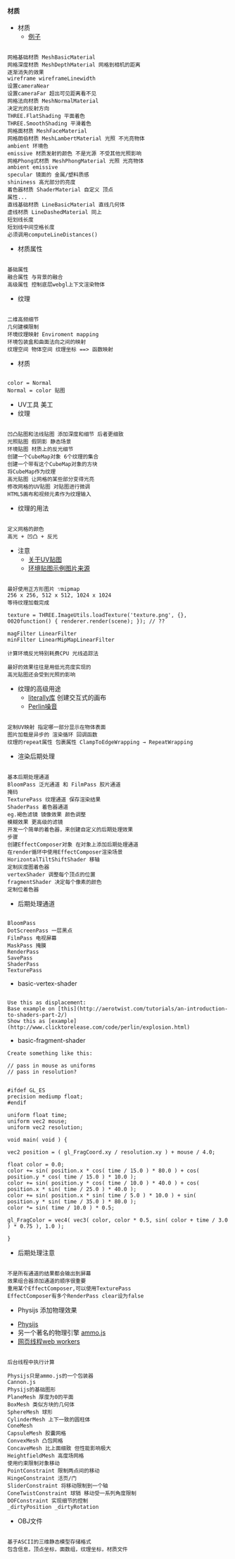 #### **材质**
* 材质
	* [例子](https://www.shadertoy.com/view/4dXGR4)
	
```

网格基础材质 MeshBasicMaterial
网格深度材质 MeshDepthMaterial 网格到相机的距离
逐渐消失的效果
wireframe wireframeLinewidth
设置cameraNear
设置cameraFar 超出可见距离看不见
网格法向材质 MeshNormalMaterial
决定光的反射方向
THREE.FlatShading 平面着色
THREE.SmoothShading 平滑着色
网格面材质 MeshFaceMaterial
网格朗伯材质 MeshLambertMaterial 光照 不光亮物体
ambient 环境色
emissive 材质发射的颜色 不是光源 不受其他光照影响
网格Phong式材质 MeshPhongMaterial 光照 光亮物体
ambient emissive
specular 镜面的 金属/塑料质感
shininess 高光部分的亮度
着色器材质 ShaderMaterial 自定义 顶点
属性...
直线基础材质 LineBasicMaterial 直线几何体
虚线材质 LineDashedMaterial 同上
短划线长度
短划线中间空格长度
必须调用computeLineDistances()
```


* 材质属性

```

基础属性
融合属性 与背景的融合
高级属性 控制底层webgl上下文渲染物体
```


*  纹理

```

二维高频细节
几何建模限制
环境纹理映射 Enviroment mapping
环境包装盒和曲面法向之间的映射
纹理空间 物体空间 纹理坐标 ==> 函数映射
```


* 材质

```

color = Normal
Normal = color 贴图
```


* UV工具 美工
* 纹理

```

凹凸贴图和法线贴图 添加深度和细节 后者更细致
光照贴图 假阴影 静态场景
环境贴图 材质上的反光细节
创建一个CubeMap对象 6个纹理的集合
创建一个带有这个CubeMap对象的方块
将CubeMap作为纹理
高光贴图 让网格的某些部分变得光亮
修改网格的UV贴图 对贴图进行微调
HTML5画布和视频元素作为纹理输入
```


* 纹理的用法

```

定义网格的颜色
高光 + 凹凸 + 反光
```


* 注意
	* [关于UV贴图](http://stackoverflow.com/questions/15137695/three-js-lightmap-causes-an-error-webglrenderingcontext-gl-error-gl-invalid-op)
    * [环境贴图示例图片来源](http://www.humus.name/index.php?page=Textures)
    
```

最好使用正方形图片 ∵mipmap
256 x 256, 512 x 512, 1024 x 1024
等待纹理加载完成

texture = THREE.ImageUtils.loadTexture('texture.png', {},
0020function() { renderer.render(scene); }); // ??

magFilter LinearFilter
minFilter LinearMipMapLinearFilter

计算环境反光特别耗费CPU 光线追踪法

最好的效果往往是用低光亮度实现的
高光贴图还会受到光照的影响
```


* 纹理的高级用途
	* [literally库](http://literallycanvas.com/) 创建交互式的画布
	+ [Perlin噪音](https://github.com/wwwtyro/perlin.js)
	
```

定制UV映射 指定哪一部分显示在物体表面
图片加载是异步的 渲染循环 回调函数
纹理的repeat属性 包裹属性 ClampToEdgeWrapping → RepeatWrapping
```


* 渲染后期处理

```

基本后期处理通道
BloomPass 泛光通道 和 FilmPass 胶片通道
掩码
TexturePass 纹理通道 保存渲染结果
ShaderPass 着色器通道
eg.褐色滤镜 镜像效果 颜色调整
模糊效果 更高级的滤镜
开发一个简单的着色器，来创建自定义的后期处理效果
步骤
创建EffectComposer对象 在对象上添加后期处理通道
在render循环中使用EffectComposer渲染场景
HorizontalTiltShiftShader 移轴
定制灰度图着色器
vertexShader 调整每个顶点的位置
fragmentShader 决定每个像素的颜色
定制位着色器
```


* 后期处理通道

```

BloomPass
DotScreenPass 一层黑点
FilmPass 电视屏幕
MaskPass 掩膜
RenderPass
SavePass
ShaderPass
TexturePass
```


* basic-vertex-shader

```

Use this as displacement:
Base example on [this](http://aerotwist.com/tutorials/an-introduction-to-shaders-part-2/)
Show this as [example](http://www.clicktorelease.com/code/perlin/explosion.html)
```


* basic-fragment-shader

```
Create something like this:

// pass in mouse as uniforms
// pass in resolution?


#ifdef GL_ES
precision mediump float;
#endif

uniform float time;
uniform vec2 mouse;
uniform vec2 resolution;

void main( void ) {

vec2 position = ( gl_FragCoord.xy / resolution.xy ) + mouse / 4.0;

float color = 0.0;
color += sin( position.x * cos( time / 15.0 ) * 80.0 ) + cos( position.y * cos( time / 15.0 ) * 10.0 );
color += sin( position.y * cos( time / 10.0 ) * 40.0 ) + cos( position.x * sin( time / 25.0 ) * 40.0 );
color += sin( position.x * sin( time / 5.0 ) * 10.0 ) + sin( position.y * sin( time / 35.0 ) * 80.0 );
color *= sin( time / 10.0 ) * 0.5;

gl_FragColor = vec4( vec3( color, color * 0.5, sin( color + time / 3.0 ) * 0.75 ), 1.0 );

}
```

* 后期处理注意

```

不是所有通道的结果都会输出到屏幕
效果组合器添加通道的顺序很重要
重用某个EffectComposer,可以使用TexturePass
EffectComposer有多个RenderPass clear设为false
```


*  Physijs 添加物理效果
  + [Physijs](http://chandlerprall.github.io/Physijs/)
  + 另一个著名的物理引擎 [ammo.js]( https://github.com/kripken/ammo.js/)
  + [网页线程web workers](https://html.spec.whatwg.org/multipage/workers.html)
  
```

后台线程中执行计算
  
Physijs只是ammo.js的一个包装器
Cannon.js
Physijs的基础图形
PlaneMesh 厚度为0的平面
BoxMesh 类似方块的几何体
SphereMesh 球形
CylinderMesh 上下一致的圆柱体
ConeMesh
CapsuleMesh 胶囊网格
ConvexMesh 凸包网格
ConcaveMesh 比上面细致 但性能影响极大
HeightfieldMesh 高度场网格
使用约束限制对象移动
PointConstraint 限制两点间的移动
HingeConstraint 活页/门
SliderConstraint 将移动限制到一个轴
ConeTwistConstraint 球销 移动受一系列角度限制
DOFConstraint 实现细节的控制
_dirtyPosition _dirtyRotation
```


* OBJ文件

```

基于ASCII的三维静态模型存储格式
包含信息，顶点坐标，面数组，纹理坐标，材质文件
```
